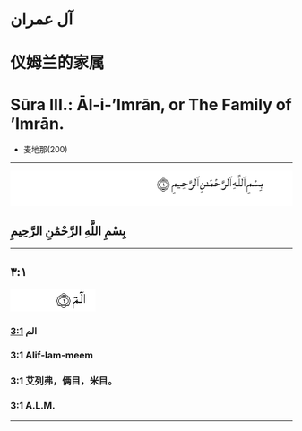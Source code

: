 # آل عمران
# 仪姆兰的家属
# Sūra III.: Āl-i-’Imrān, or The Family of ’Imrān.
- 麦地那(200)

---
![](images/001_001.gif)
## بِسْمِ اللَّهِ الرَّحْمَٰنِ الرَّحِيمِ
---
## ٣:١
![003:001](images/003_001.gif)
### [3:1](003_001.md) الم
### 3:1 Alif-lam-meem
### 3:1 艾列弗，俩目，米目。
### 3:1 A.L.M.
---